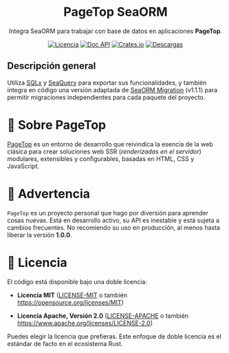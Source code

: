 <div align="center">

<h1>PageTop SeaORM</h1>

<p>Integra SeaORM para trabajar con base de datos en aplicaciones <strong>PageTop</strong>.</p>

[![Licencia](https://img.shields.io/badge/license-MIT%2FApache-blue.svg?label=Licencia&style=for-the-badge)](#-license)
[![Doc API](https://img.shields.io/docsrs/pagetop-seaorm?label=Doc%20API&style=for-the-badge&logo=Docs.rs)](https://docs.rs/pagetop-seaorm)
[![Crates.io](https://img.shields.io/crates/v/pagetop-seaorm.svg?style=for-the-badge&logo=ipfs)](https://crates.io/crates/pagetop-seaorm)
[![Descargas](https://img.shields.io/crates/d/pagetop-seaorm.svg?label=Descargas&style=for-the-badge&logo=transmission)](https://crates.io/crates/pagetop-seaorm)

</div>

## Descripción general

Utiliza [SQLx](https://crates.io/crates/sqlx) y [SeaQuery](https://crates.io/crates/sea-query) para
exportar sus funcionalidades, y también integra en código una versión adaptada de
[SeaORM Migration](https://github.com/SeaQL/sea-orm/tree/1.1.1/sea-orm-migration/src) (v1.1.1) para
permitir migraciones independientes para cada paquete del proyecto.


# 📌 Sobre PageTop

[PageTop](https://docs.rs/pagetop) es un entorno de desarrollo que reivindica la esencia de la web
clásica para crear soluciones web SSR (*renderizadas en el servidor*) modulares, extensibles y
configurables, basadas en HTML, CSS y JavaScript.


# 🚧 Advertencia

`PageTop` es un proyecto personal que hago por diversión para aprender cosas nuevas. Está en
desarrollo activo, su API es inestable y está sujeta a cambios frecuentes. No recomiendo su uso en
producción, al menos hasta liberar la versión **1.0.0**.


# 📜 Licencia

El código está disponible bajo una doble licencia:

  * **Licencia MIT**
    ([LICENSE-MIT](LICENSE-MIT) o también https://opensource.org/licenses/MIT)

  * **Licencia Apache, Versión 2.0**
    ([LICENSE-APACHE](LICENSE-APACHE) o también https://www.apache.org/licenses/LICENSE-2.0)

Puedes elegir la licencia que prefieras. Este enfoque de doble licencia es el estándar de facto en
el ecosistema Rust.
